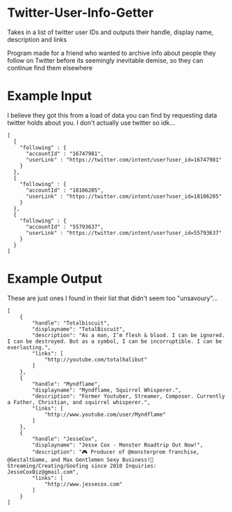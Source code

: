 # Twitter-User-Info-Getter
Takes in a list of twitter user IDs and outputs their handle, display name, description and links

Program made for a friend who wanted to archive info about people they follow on Twitter before its seemingly inevitable demise,
so they can continue find them elsewhere

# Example Input
I believe they got this from a load of data you can find by requesting data twitter holds about you. I don't actually use twitter so idk...
```
[
  {
    "following" : {
      "accountId" : "16747981",
      "userLink" : "https://twitter.com/intent/user?user_id=16747981"
    }
  },
  {
    "following" : {
      "accountId" : "18106205",
      "userLink" : "https://twitter.com/intent/user?user_id=18106205"
    }
  },
  {
    "following" : {
      "accountId" : "55793637",
      "userLink" : "https://twitter.com/intent/user?user_id=55793637"
    }
  }
]
```

# Example Output
These are just ones I found in their list that didn't seem too "unsavoury"...
```
[
    {
        "handle": "Totalbiscuit",
        "displayname": "TotalBiscuit",
        "description": "As a man, I’m flesh & blood. I can be ignored. I can be destroyed. But as a symbol, I can be incorruptible. I can be everlasting.",
        "links": [
            "http://youtube.com/totalhalibut"
        ]
    },
    {
        "handle": "Myndflame",
        "displayname": "Myndflame, Squirrel Whisperer.",
        "description": "Former Youtuber, Streamer, Composer. Currently a Father, Christian, and squirrel whisperer.",
        "links": [
            "http://www.youtube.com/user/Myndflame"
        ]
    },
    {
        "handle": "JesseCox",
        "displayname": "Jesse Cox - Monster Roadtrip Out Now!",
        "description": "🎮 Producer of @monsterprom franchise, @GestaltGame, and Max Gentlemen Sexy Business!🦋 Streaming/Creating/Goofing since 2010 Inquiries: JesseCoxBiz@gmail.com",
        "links": [
            "http://www.jessecox.com"
        ]
    }
]
```

